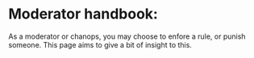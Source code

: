 # Moderator handbook:

As a moderator or chanops, you may choose to enfore a rule, or punish someone.
This page aims to give a bit of insight to this.

# 